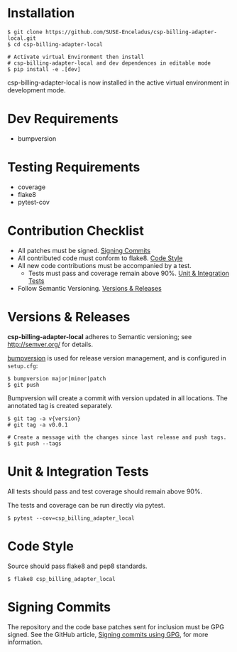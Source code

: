 Installation
============

```shell
$ git clone https://github.com/SUSE-Enceladus/csp-billing-adapter-local.git
$ cd csp-billing-adapter-local

# Activate virtual Environment then install
# csp-billing-adapter-local and dev dependences in editable mode
$ pip install -e .[dev]
```

csp-billing-adapter-local is now installed in the active virtual environment in development
mode.

Dev Requirements
================

- bumpversion

Testing Requirements
====================

- coverage
- flake8
- pytest-cov

Contribution Checklist
======================

- All patches must be signed. [Signing Commits](#signing-commits)
- All contributed code must conform to flake8. [Code Style](#code-style)
- All new code contributions must be accompanied by a test.
    - Tests must pass and coverage remain above 90%. [Unit & Integration Tests](#unit-&-integration-tests)
- Follow Semantic Versioning. [Versions & Releases](#versions-&-releases)

Versions & Releases
===================

**csp-billing-adapter-local** adheres to Semantic versioning; see <http://semver.org/> for
details.

[bumpversion](https://pypi.python.org/pypi/bumpversion/) is used for
release version management, and is configured in `setup.cfg`:

```shell
$ bumpversion major|minor|patch
$ git push
```

Bumpversion will create a commit with version updated in all locations.
The annotated tag is created separately.

```shell
$ git tag -a v{version}
# git tag -a v0.0.1

# Create a message with the changes since last release and push tags.
$ git push --tags
```

Unit & Integration Tests
========================

All tests should pass and test coverage should remain above 90%.

The tests and coverage can be run directly via pytest.

```shell
$ pytest --cov=csp_billing_adapter_local
```

Code Style
==========

Source should pass flake8 and pep8 standards.

```shell
$ flake8 csp_billing_adapter_local
```

Signing Commits
===============

The repository and the code base patches sent for inclusion must be GPG
signed. See the GitHub article, [Signing commits using
GPG](https://help.github.com/articles/signing-commits-using-gpg/), for
more information.
